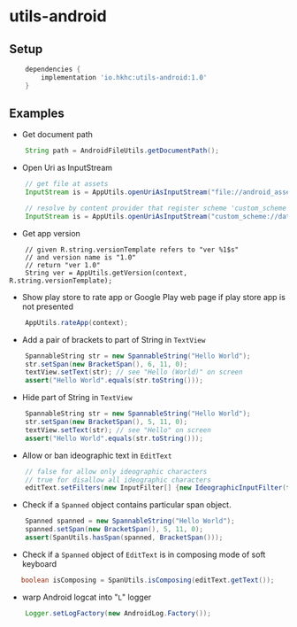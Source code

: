 
# utils-android

## Setup

```gradle
    dependencies {
        implementation 'io.hkhc:utils-android:1.0'
    }
```

## Examples

- Get document path

```java
    String path = AndroidFileUtils.getDocumentPath();
```

- Open Uri as InputStream

```java
    // get file at assets
    InputStream is = AppUtils.openUriAsInputStream("file://android_asset/hello.txt");
```

```java
    // resolve by content provider that register scheme 'custom_scheme'
    InputStream is = AppUtils.openUriAsInputStream("custom_scheme://data");
```

- Get app version

```
    // given R.string.versionTemplate refers to "ver %1$s"
    // and version name is "1.0"
    // return "ver 1.0"
    String ver = AppUtils.getVersion(context, R.string.versionTemplate);
```

- Show play store to rate app or Google Play web page if play store app is not presented

```java
    AppUtils.rateApp(context);
```

- Add a pair of brackets to part of String in `TextView`

```java
    SpannableString str = new SpannableString("Hello World");
    str.setSpan(new BracketSpan(), 6, 11, 0);
    textView.setText(str); // see "Hello (World)" on screen
    assert("Hello World".equals(str.toString()));
```

- Hide part of String in `TextView`

```java
    SpannableString str = new SpannableString("Hello World");
    str.setSpan(new BracketSpan(), 5, 11, 0);
    textView.setText(str); // see "Hello" on screen
    assert("Hello World".equals(str.toString()));
```

- Allow or ban ideographic text in `EditText`

```java
    // false for allow only ideographic characters
    // true for disallow all ideographic characters
    editText.setFilters(new InputFilter[] {new IdeographicInputFilter(false)});
```

- Check if a `Spanned` object contains particular span object.

```java
    Spanned spanned = new SpannableString("Hello World");
    spanned.setSpan(new BracketSpan(), 5, 11, 0);
    assert(SpanUtils.hasSpan(spanned, BracketSpan()));
```

- Check if a `Spanned` object of `EditText` is in composing mode of soft keyboard

```java
   boolean isComposing = SpanUtils.isComposing(editText.getText());
```

- warp Android logcat into "`L`" logger
 
```java
    Logger.setLogFactory(new AndroidLog.Factory());
```